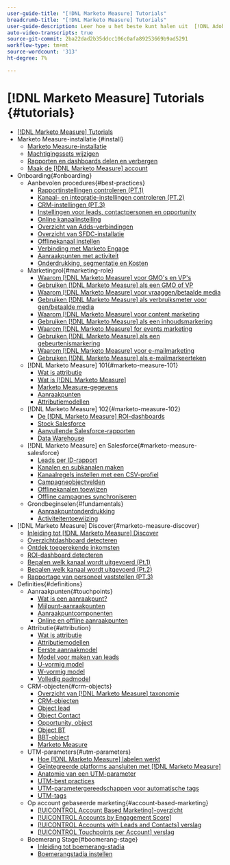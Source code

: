 ```yaml
---
user-guide-title: "[!DNL Marketo Measure] Tutorials"
breadcrumb-title: "[!DNL Marketo Measure] Tutorials"
user-guide-description: Leer hoe u het beste kunt halen uit  [!DNL Adobe Marketo Measure]  (voorheen, [!DNL Bizible]). Bekijk tutorials over installatie, onboarding, basisprincipes en definities.
auto-video-transcripts: true
source-git-commit: 2ba22dad2b35ddcc106c0afa89253669b9ad5291
workflow-type: tm+mt
source-wordcount: '313'
ht-degree: 7%

---
```



# [!DNL Marketo Measure] Tutorials {#tutorials}

+ [[!DNL Marketo Measure] Tutorials](overview.md)
+ Marketo Measure-installatie {#install}
   + [Marketo Measure-installatie](/help/installing/install-production.md)
   + [Machtigingssets wijzigen](/help/installing/modify-permission-sets-production.md)
   + [Rapporten en dashboards delen en verbergen](/help/installing/sharing-reports-production.md)
   + [Maak de [!DNL Marketo Measure] account](/help/installing/creating-marketo-measure-account-production.md)
+ Onboarding{#onboarding}
   + Aanbevolen procedures{#best-practices}
      + [Rapportinstellingen controleren (PT.1)](/help/onboarding/fundamentals/review-reporting-setting-pt1.md)
      + [Kanaal- en integratie-instellingen controleren (PT.2)](/help/onboarding/fundamentals/channel-integration-settings.md)
      + [CRM-instellingen (PT.3)](/help/onboarding/fundamentals/crm-settings.md)
      + [Instellingen voor leads, contactpersonen en opportunity](/help/onboarding/fundamentals/leads-contacts-opps-settings.md)
      + [Online kanaalinstelling](/help/onboarding/fundamentals/online-channel-setup.md)
      + [Overzicht van Adds-verbindingen](/help/onboarding/fundamentals/ads-connection-overview.md)
      + [Overzicht van SFDC-installatie](/help/onboarding/fundamentals/sfdc-installation-overview.md)
      + [Offlinekanaal instellen](/help/onboarding/fundamentals/offline-channel-setup.md)
      + [Verbinding met Marketo Engage](/help/onboarding/fundamentals/connection-with-marketo-engage.md)
      + [Aanraakpunten met activiteit](/help/onboarding/fundamentals/activity-touchpoints.md)
      + [Onderdrukking, segmentatie en Kosten](/help/onboarding/fundamentals/suppression-segmentation-cost.md)
   + Marketingrol{#marketing-role}
      + [Waarom [!DNL Marketo Measure] voor GMO&#39;s en VP&#39;s](/help/onboarding/marketing-role/cmo-and-vp-why.md)
      + [Gebruiken [!DNL Marketo Measure] als een GMO of VP](/help/onboarding/marketing-role/cmo-and-vp-using.md)
      + [Waarom [!DNL Marketo Measure] voor vraaggen/betaalde media](/help/onboarding/marketing-role/demand-gen-why.md)
      + [Gebruiken [!DNL Marketo Measure] als verbruiksmeter voor gen/betaalde media](/help/onboarding/marketing-role/demand-gen-using.md)
      + [Waarom [!DNL Marketo Measure] voor content marketing](/help/onboarding/marketing-role/content-marketing-why.md)
      + [Gebruiken [!DNL Marketo Measure] als een inhoudsmarkering](/help/onboarding/marketing-role/content-marketing-using.md)
      + [Waarom [!DNL Marketo Measure] for events marketing](/help/onboarding/marketing-role/events-marketing-why.md)
      + [Gebruiken [!DNL Marketo Measure] als een gebeurtenismarkering](/help/onboarding/marketing-role/events-marketing-using.md)
      + [Waarom [!DNL Marketo Measure] voor e-mailmarketing](/help/onboarding/marketing-role/email-marketing-why.md)
      + [Gebruiken [!DNL Marketo Measure] als e-mailmarkeerteken](/help/onboarding/marketing-role/email-marketing-using.md)
   + [!DNL Marketo Measure] 101{#marketo-measure-101}
      + [Wat is attributie](/help/onboarding/marketo-measure-101/what-is-attribution.md)
      + [Wat is [!DNL Marketo Measure]](/help/onboarding/marketo-measure-101/what-is-marketo-measure.md)
      + [Marketo Measure-gegevens](/help/onboarding/marketo-measure-101/marketo-measure-data.md)
      + [Aanraakpunten](/help/onboarding/marketo-measure-101/touchpoints.md)
      + [Attributiemodellen](/help/onboarding/marketo-measure-101/attribution-models.md)
   + [!DNL Marketo Measure] 102{#marketo-measure-102}
      + [De [!DNL Marketo Measure] ROI-dashboards](/help/onboarding/marketo-measure-102/roi-dashboards.md)
      + [Stock Salesforce](/help/onboarding/marketo-measure-102/stock-salesforce-reports.md)
      + [Aanvullende Salesforce-rapporten](/help/onboarding/marketo-measure-102/addtional-salesforce-reports.md)
      + [Data Warehouse](/help/onboarding/marketo-measure-102/data-warehouse.md)
   + [!DNL Marketo Measure] en Salesforce{#marketo-measure-salesforce}
      + [Leads per ID-rapport](/help/onboarding/marketo-measure-salesforce/leads-by-id-report.md)
      + [Kanalen en subkanalen maken](/help/onboarding/marketo-measure-salesforce/creating-channels-subchannels.md)
      + [Kanaalregels instellen met een CSV-profiel](/help/onboarding/marketo-measure-salesforce/channel-rules-csv.md)
      + [Campagneobjectvelden](/help/onboarding/marketo-measure-salesforce/campaign-object-fields.md)
      + [Offlinekanalen toewijzen](/help/onboarding/marketo-measure-salesforce/mapping-offline-channels.md)
      + [Offline campagnes synchroniseren](/help/onboarding/marketo-measure-salesforce/syncing-offline-campaigns.md)
   + Grondbeginselen{#fundamentals}
      + [Aanraakpuntonderdrukking](/help/onboarding/marketo-measure-salesforce/touchpoint-suppression.md)
      + [Activiteitentoewijzing](/help/onboarding/fundamentals/activities-attribution.md)
+ [!DNL Marketo Measure] Discover{#marketo-measure-discover}
   + [Inleiding tot [!DNL Marketo Measure] Discover](/help/marketo-measure-discover/introduction-to-marketo-measure-discover.md)
   + [Overzichtdashboard detecteren](/help/marketo-measure-discover/2023-discover-overview-dashboard.md)
   + [Ontdek toegerekende inkomsten](/help/marketo-measure-discover/2023-discover-attributed-revenue.md)
   + [ROI-dashboard detecteren](/help/marketo-measure-discover/2023-discover-roi-dashboard.md)
   + [Bepalen welk kanaal wordt uitgevoerd (Pt.1)](/help/marketo-measure-discover/top-of-funnel-reporting.md)
   + [Bepalen welk kanaal wordt uitgevoerd (Pt.2)](/help/marketo-measure-discover/determine-which-channel-is-performing.md)
   + [Rapportage van personeel vaststellen (PT.3)](/help/marketo-measure-discover/build-a-full-funnel-report-pt3.md)
+ Definities{#definitions}
   + Aanraakpunten{#touchpoints}
      + [Wat is een aanraakpunt?](/help/definitions/touchpoints/what-is-a-touchpoint.md)
      + [Mijlpunt-aanraakpunten](/help/definitions/touchpoints/milestone-touchpoints.md)
      + [Aanraakpuntcomponenten](/help/definitions/touchpoints/touchpoint-components.md)
      + [Online en offline aanraakpunten](/help/definitions/touchpoints/online-offline-touchpoints.md)
   + Attributie{#attribution}
      + [Wat is attributie](/help/definitions/attribution/what-is-attribution.md)
      + [Attributiemodellen](/help/definitions/attribution/attribution-models.md)
      + [Eerste aanraakmodel](/help/definitions/attribution/first-touch-model.md)
      + [Model voor maken van leads](/help/definitions/attribution/lead-creation-model.md)
      + [U-vormig model](/help/definitions/attribution/u-shaped-model.md)
      + [W-vormig model](/help/definitions/attribution/w-shaped-model.md)
      + [Volledig padmodel](/help/definitions/attribution/full-path-model.md)
   + CRM-objecten{#crm-objects}
      + [Overzicht van [!DNL Marketo Measure] taxonomie](/help/definitions/crm-objects/taxonomy-overview.md)
      + [CRM-objecten](/help/definitions/crm-objects/crm-objects.md)
      + [Object lead](/help/definitions/crm-objects/lead-object.md)
      + [Object Contact](/help/definitions/crm-objects/contact-object.md)
      + [Opportunity, object](/help/definitions/crm-objects/opportunity-object.md)
      + [Object BT](/help/definitions/crm-objects/bt-object.md)
      + [BBT-object](/help/definitions/crm-objects/bat-object.md)
      + [Marketo Measure](/help/definitions/crm-objects/marketo-measure-person.md)
   + UTM-parameters{#utm-parameters}
      + [Hoe [!DNL Marketo Measure] labelen werkt](/help/definitions/utm-parameters/how-marketo-measure-tagging-works.md)
      + [Geïntegreerde platforms aansluiten met [!DNL Marketo Measure]](/help/definitions/utm-parameters/connecting-integrated-platforms-with-marketo-measure.md)
      + [Anatomie van een UTM-parameter](/help/definitions/utm-parameters/anatomy-of-a-utm-parameter.md)
      + [UTM-best practices](/help/definitions/utm-parameters/utm-best-practices.md)
      + [UTM-parametergereedschappen voor automatische tags](/help/definitions/utm-parameters/utm-parameter-auto-tagging-tools.md)
      + [UTM-tags](/help/definitions/utm-parameters/utm-tagging.md)
   + Op account gebaseerde marketing{#account-based-marketing}
      + [[!UICONTROL Account Based Marketing]-overzicht](/help/definitions/account-based-marketing/abm-overview.md)
      + [[!UICONTROL Accounts by Engagement Score]](/help/definitions/account-based-marketing/accounts-by-engagement-score.md)
      + [[!UICONTROL Accounts with Leads and Contacts] verslag](/help/definitions/account-based-marketing/accounts-with-leads-and-contacts.md)
      + [[!UICONTROL Touchpoints per Account] verslag](/help/definitions/account-based-marketing/touchpoints-per-account-report.md)
   + Boemerang Stage{#boomerang-stage}
      + [Inleiding tot boemerang-stadia](/help/definitions/boomerang-stage/introduction-to-boomerang-stages.md)
      + [Boemerangstadia instellen](/help/definitions/boomerang-stage/setting-up-boomerang-stages.md)
